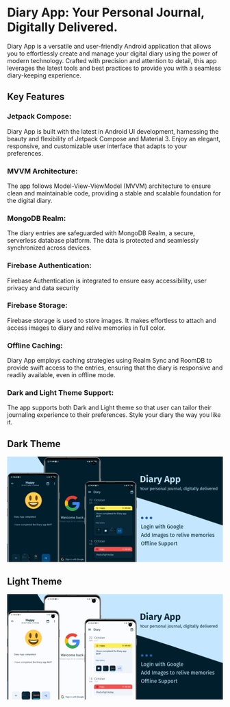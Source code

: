 # Diary App: Your Personal Journal, Digitally Delivered.

Diary App is a versatile and user-friendly Android application that allows you to effortlessly create and manage your digital diary using the power of modern technology. Crafted with precision and attention to detail, this app leverages the latest tools and best practices to provide you with a seamless diary-keeping experience. 

## Key Features

### Jetpack Compose: 
Diary App is built with the latest in Android UI development, harnessing the beauty and flexibility of Jetpack Compose and Material 3. Enjoy an elegant, responsive, and customizable user interface that adapts to your preferences.

### MVVM Architecture: 
The app follows Model-View-ViewModel (MVVM) architecture to ensure clean and maintainable code, providing a stable and scalable foundation for the digital diary.

### MongoDB Realm: 
The diary entries are safeguarded with MongoDB Realm, a secure, serverless database platform. The data is protected and seamlessly synchronized across devices.

### Firebase Authentication: 
Firebase Authentication is integrated to ensure easy accessibility, user privacy and data security

### Firebase Storage: 
Firebase storage is used to store images. It makes effortless to attach and access images to diary and relive memories in full color.

### Offline Caching: 
Diary App employs caching strategies using Realm Sync and RoomDB to provide swift access to the entries, ensuring that the diary is responsive and readily available, even in offline mode.

### Dark and Light Theme Support: 
The app supports both Dark and Light theme so that user can tailor their journaling experience to their preferences. Style your diary the way you like it.

## Dark Theme
![alt text](https://github.com/VivekSharma811/DiaryApp/blob/master/demo/feature_graphic_dark_theme.png?raw=true)

## Light Theme
![alt text](https://github.com/VivekSharma811/DiaryApp/blob/master/demo/feature_graphic_light_theme.png?raw=true)